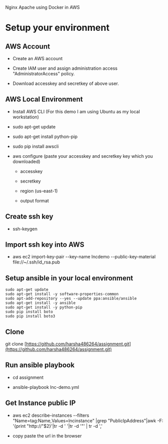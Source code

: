 Nginx Apache using Docker in AWS


# Setup your environment 

## AWS Account

* Create an AWS account

* Create IAM user and assign administration access "AdministratorAccess" policy.

* Download accesskey and secretkey of above user.


## AWS Local Environment

* Install AWS CLI (For this demo I am using Ubuntu as my local workstation)

* sudo apt-get update

* sudo apt-get install python-pip

* sudo pip install awscli

* aws configure (paste your accesskey and secretkey key which you downloaded)

    * accesskey

    * secretkey

    * region (us-east-1)

    * output format

## Create ssh key

* ssh-keygen

## Import ssh key into AWS

* aws ec2 import-key-pair --key-name lncdemo --public-key-material file://~/.ssh/id_rsa.pub

## Setup ansible in your local environment

```
sudo apt-get update
sudo apt-get install -y software-properties-common
sudo apt-add-repository --yes --update ppa:ansible/ansible
sudo apt-get install -y ansible
sudo apt-get install -y python-pip
sudo pip install boto
sudo pip install boto3
```
## Clone 

git clone [https://github.com/harsha486264/assignment.git](https://github.com/harsha486264/assignment.git)

## Run ansible playbook

* cd assignment

* ansible-playbook lnc-demo.yml

## Get Instance public IP

* aws ec2 describe-instances --filters "Name=tag:Name,Values=lncinstance" |grep "PublicIpAddress"|awk -F: '{print "http://"$2}'|tr -d ' '|tr -d '"' | tr -d ','

* copy paste the url in the browser

